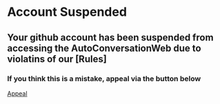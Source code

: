 # Account Suspended


## Your github account has been suspended from accessing the AutoConversationWeb due to violatins of our [Rules]

### If you think this is a mistake, appeal via the button below

[Appeal](mailto:autoconversationappeals@gmail.com)
